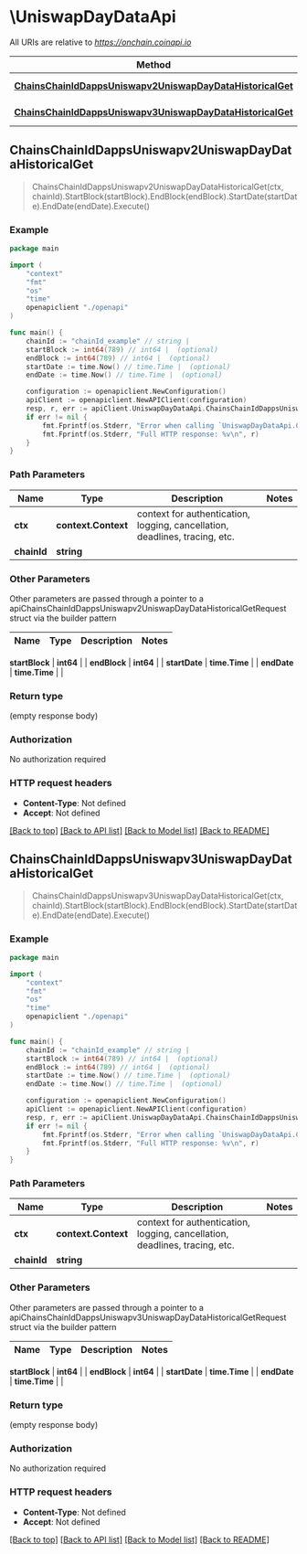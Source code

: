 # \UniswapDayDataApi

All URIs are relative to *https://onchain.coinapi.io*

Method | HTTP request | Description
------------- | ------------- | -------------
[**ChainsChainIdDappsUniswapv2UniswapDayDataHistoricalGet**](UniswapDayDataApi.md#ChainsChainIdDappsUniswapv2UniswapDayDataHistoricalGet) | **Get** /chains/{chain_id}/dapps/uniswapv2/uniswapDayData/historical | 
[**ChainsChainIdDappsUniswapv3UniswapDayDataHistoricalGet**](UniswapDayDataApi.md#ChainsChainIdDappsUniswapv3UniswapDayDataHistoricalGet) | **Get** /chains/{chain_id}/dapps/uniswapv3/uniswapDayData/historical | 



## ChainsChainIdDappsUniswapv2UniswapDayDataHistoricalGet

> ChainsChainIdDappsUniswapv2UniswapDayDataHistoricalGet(ctx, chainId).StartBlock(startBlock).EndBlock(endBlock).StartDate(startDate).EndDate(endDate).Execute()



### Example

```go
package main

import (
    "context"
    "fmt"
    "os"
    "time"
    openapiclient "./openapi"
)

func main() {
    chainId := "chainId_example" // string | 
    startBlock := int64(789) // int64 |  (optional)
    endBlock := int64(789) // int64 |  (optional)
    startDate := time.Now() // time.Time |  (optional)
    endDate := time.Now() // time.Time |  (optional)

    configuration := openapiclient.NewConfiguration()
    apiClient := openapiclient.NewAPIClient(configuration)
    resp, r, err := apiClient.UniswapDayDataApi.ChainsChainIdDappsUniswapv2UniswapDayDataHistoricalGet(context.Background(), chainId).StartBlock(startBlock).EndBlock(endBlock).StartDate(startDate).EndDate(endDate).Execute()
    if err != nil {
        fmt.Fprintf(os.Stderr, "Error when calling `UniswapDayDataApi.ChainsChainIdDappsUniswapv2UniswapDayDataHistoricalGet``: %v\n", err)
        fmt.Fprintf(os.Stderr, "Full HTTP response: %v\n", r)
    }
}
```

### Path Parameters


Name | Type | Description  | Notes
------------- | ------------- | ------------- | -------------
**ctx** | **context.Context** | context for authentication, logging, cancellation, deadlines, tracing, etc.
**chainId** | **string** |  | 

### Other Parameters

Other parameters are passed through a pointer to a apiChainsChainIdDappsUniswapv2UniswapDayDataHistoricalGetRequest struct via the builder pattern


Name | Type | Description  | Notes
------------- | ------------- | ------------- | -------------

 **startBlock** | **int64** |  | 
 **endBlock** | **int64** |  | 
 **startDate** | **time.Time** |  | 
 **endDate** | **time.Time** |  | 

### Return type

 (empty response body)

### Authorization

No authorization required

### HTTP request headers

- **Content-Type**: Not defined
- **Accept**: Not defined

[[Back to top]](#) [[Back to API list]](../README.md#documentation-for-api-endpoints)
[[Back to Model list]](../README.md#documentation-for-models)
[[Back to README]](../README.md)


## ChainsChainIdDappsUniswapv3UniswapDayDataHistoricalGet

> ChainsChainIdDappsUniswapv3UniswapDayDataHistoricalGet(ctx, chainId).StartBlock(startBlock).EndBlock(endBlock).StartDate(startDate).EndDate(endDate).Execute()



### Example

```go
package main

import (
    "context"
    "fmt"
    "os"
    "time"
    openapiclient "./openapi"
)

func main() {
    chainId := "chainId_example" // string | 
    startBlock := int64(789) // int64 |  (optional)
    endBlock := int64(789) // int64 |  (optional)
    startDate := time.Now() // time.Time |  (optional)
    endDate := time.Now() // time.Time |  (optional)

    configuration := openapiclient.NewConfiguration()
    apiClient := openapiclient.NewAPIClient(configuration)
    resp, r, err := apiClient.UniswapDayDataApi.ChainsChainIdDappsUniswapv3UniswapDayDataHistoricalGet(context.Background(), chainId).StartBlock(startBlock).EndBlock(endBlock).StartDate(startDate).EndDate(endDate).Execute()
    if err != nil {
        fmt.Fprintf(os.Stderr, "Error when calling `UniswapDayDataApi.ChainsChainIdDappsUniswapv3UniswapDayDataHistoricalGet``: %v\n", err)
        fmt.Fprintf(os.Stderr, "Full HTTP response: %v\n", r)
    }
}
```

### Path Parameters


Name | Type | Description  | Notes
------------- | ------------- | ------------- | -------------
**ctx** | **context.Context** | context for authentication, logging, cancellation, deadlines, tracing, etc.
**chainId** | **string** |  | 

### Other Parameters

Other parameters are passed through a pointer to a apiChainsChainIdDappsUniswapv3UniswapDayDataHistoricalGetRequest struct via the builder pattern


Name | Type | Description  | Notes
------------- | ------------- | ------------- | -------------

 **startBlock** | **int64** |  | 
 **endBlock** | **int64** |  | 
 **startDate** | **time.Time** |  | 
 **endDate** | **time.Time** |  | 

### Return type

 (empty response body)

### Authorization

No authorization required

### HTTP request headers

- **Content-Type**: Not defined
- **Accept**: Not defined

[[Back to top]](#) [[Back to API list]](../README.md#documentation-for-api-endpoints)
[[Back to Model list]](../README.md#documentation-for-models)
[[Back to README]](../README.md)

